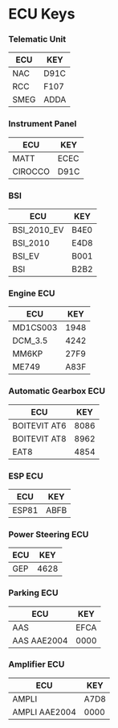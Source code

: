 
# ECU Keys

### Telematic Unit
| ECU | KEY |
|--|--|
| NAC | D91C |
| RCC | F107 |
| SMEG | ADDA |

### Instrument Panel
| ECU | KEY |
|--|--|
| MATT | ECEC |
| CIROCCO | D91C |

### BSI
| ECU | KEY |
|--|--|
| BSI_2010_EV | B4E0 |
| BSI_2010 | E4D8 |
| BSI_EV | B001 |
| BSI | B2B2 |

### Engine ECU
| ECU | KEY |
|--|--|
| MD1CS003 | 1948 |
| DCM_3.5 | 4242 |
| MM6KP | 27F9 |
| ME749 | A83F |

### Automatic Gearbox ECU
| ECU | KEY |
|--|--|
| BOITEVIT AT6 | 8086 |
| BOITEVIT AT8 | 8962 |
| EAT8 | 4854 |

### ESP ECU
| ECU | KEY |
|--|--|
| ESP81 | ABFB |

### Power Steering ECU
| ECU | KEY |
|--|--|
| GEP | 4628 |

### Parking ECU
| ECU | KEY |
|--|--|
| AAS | EFCA |
| AAS AAE2004 | 0000 |

### Amplifier ECU
| ECU | KEY |
|--|--|
| AMPLI | A7D8 |
| AMPLI AAE2004 | 0000 |